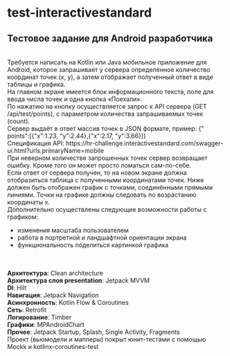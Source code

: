 # test-interactivestandard

<h2>Тестовое задание для Android разработчика</h2>
<br/>
Требуется написать на Kotlin или Java мобильное приложение для Android, которое запрашивает у
сервера определённое количество координат точек (x, y), а затем отображает полученный ответ в виде
таблицы и графика.
<br/>
На главном экране имеется блок информационного текста, поле для ввода числа точек и одна кнопка
«Поехали».
<br/>
По нажатию на кнопку осуществляется запрос к API сервера (GET /api/test/points), с параметром
количества запрашиваемых точек (count).
<br/>
Сервер выдаёт в ответ массив точек в JSON формате, пример: {"
points":[{"x":1.23, "y":2.44},{"x":2.17, "y":3.66}]}
<br/>
Спецификация API:
https://hr-challenge.interactivestandard.com/swagger-ui.html?urls.primaryName=mobile
<br/>
При неверном количестве запрошенных точек сервер возвращает ошибку. Кроме того он может просто
ломаться сам-по-себе.
<br/>
Если ответ от сервера получен, то на новом экране должна отобразиться таблица с полученными
координатами точек. Ниже должен быть отображен график с точками, соединёнными прямыми линиями. Точки
на графике должны следовать по возрастанию координаты x.
<br/>
Дополнительно осуществлены следующие возможности работы с графиком:
<br/>
<ul>
<li>изменения масштаба пользователем</li>
<li>работа в портретной и ландшафтной ориентации экрана</li>
<li>функциональность поделиться картинкой графика</li>
</ul>
<br/>
<br/>
<b>Архитектура</b>: Clean architecture
<br/>
<b>Архитектура слоя presentation</b>: Jetpack MVVM
<br/>
<b>DI</b>: Hilt
<br/>
<b>Навигация</b>: Jetpack Navigation
<br/>
<b>Асинхронность</b>: Kotlin Flow & Coroutines
<br/>
<b>Сеть</b>: Retrofit
<br/>
<b>Логирование</b>: Timber
<br/>
<b>Графики</b>: MPAndroidChart
<br/>
<b>Прочее</b>: Jetpack Startup, Splash, Single Activity, Fragments
<br/>
Проект (вьюмодели и мапперы) покрыт юнит-тестами с помощью Mockk и kotlinx-coroutines-test